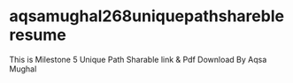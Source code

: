 # aqsamughal268uniquepathsharebleresume
This is Milestone 5 Unique Path Sharable link &amp; Pdf Download By Aqsa Mughal
